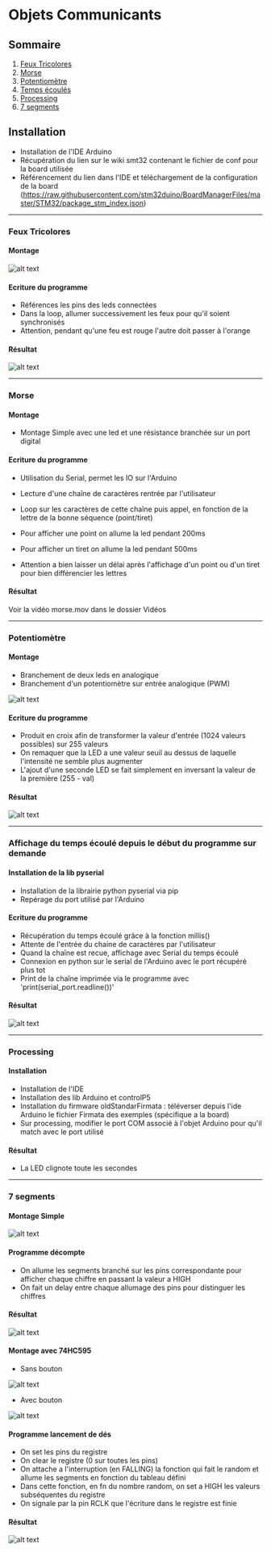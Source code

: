 # Objets Communicants

## Sommaire

1. [Feux Tricolores](#feux-tricolores)
2. [Morse](#morse)
3. [Potentiomètre](#potentiomètre)
4. [Temps écoulés](#affichage-du-temps-écoulé-depuis-le-début-du-programme-sur-demande)
5. [Processing](#processing)
6. [7 segments](#7-segments)

## Installation

* Installation de l'IDE Arduino
* Récupération du lien sur le wiki smt32 contenant le fichier de conf pour la board utilisée
* Référencement du lien dans l'IDE et téléchargement de la configuration de la board
 (https://raw.githubusercontent.com/stm32duino/BoardManagerFiles/master/STM32/package_stm_index.json)

--- 

### Feux Tricolores

#### Montage

![alt text](./Images/montage_feux.jpeg "Montage Feux Tricolores")

#### Ecriture du programme

* Références les pins des leds connectées
* Dans la loop, allumer successivement les feux pour qu'il soient synchronisés
* Attention, pendant qu'une feu est rouge l'autre doit passer à l'orange

#### Résultat

![alt text](./Images/gif_feux.gif "2 Feux tricolors qui fonctionnent ensembles")

---

### Morse

#### Montage

* Montage Simple avec une led et une résistance branchée sur un port digital

#### Ecriture du programme

* Utilisation du Serial, permet les IO sur l'Arduino
* Lecture d'une chaîne de caractères rentrée par l'utilisateur
* Loop sur les caractères de cette chaîne puis appel, en fonction de la lettre de la bonne séquence (point/tiret)

* Pour afficher une point on allume la led pendant 200ms
* Pour afficher un tiret on allume la led pendant 500ms
* Attention a bien laisser un délai après l'affichage d'un point ou d'un tiret pour bien différencier les lettres

#### Résultat

Voir la vidéo morse.mov dans le dossier Vidéos

---

### Potentiomètre

#### Montage 

* Branchement de deux leds en analogique
* Branchement d'un potentiomètre sur entrée analogique (PWM)

![alt text](./Images/potentiometre.jpeg "Branchement Potentiomètre") 

#### Ecriture du programme

* Produit en croix afin de transformer la valeur d'entrée (1024 valeurs possibles) sur 255 valeurs
* On remaquer que la LED a une valeur seuil au dessus de laquelle l'intensité ne semble plus augmenter
* L'ajout d'une seconde LED se fait simplement en inversant la valeur de la première (255 - val) 

#### Résultat

![alt text](./Images/gif_potentiometre.gif "Branchement Potentiomètre") 

---

### Affichage du temps écoulé depuis le début du programme sur demande

#### Installation de la lib pyserial

* Installation de la librairie python pyserial via pip
* Repérage du port utilisé par l'Arduino

#### Ecriture du programme 

* Récupération du temps écoulé grâce à la fonction millis()
* Attente de l'entrée du chaine de caractères par l'utilisateur
* Quand la chaîne est recue, affichage avec Serial du temps écoulé
* Connexion en python sur le serial de l'Arduino avec le port récupéré plus tot
* Print de la chaîne imprimée via le programme avec 'print(serial_port.readline())'

#### Résultat

![alt text](./Images/console_python.png "Console python arduino") 

---

### Processing

#### Installation

* Installation de l'IDE
* Installation des lib Arduino et controlP5
* Installation du firmware oldStandarFirmata : téléverser depuis l'ide Arduino le fichier Firmata des exemples (spécifique a la board)
* Sur processing, modifier le port COM associé à l'objet Arduino pour qu'il match avec le port utilisé

#### Résultat 

* La LED clignote toute les secondes

---

### 7 segments

#### Montage Simple

![alt text](./Images/segments_simple.jpeg "8 segments montage simple")

#### Programme décompte  

* On allume les segments branché sur les pins correspondante pour afficher chaque chiffre en passant la valeur a HIGH
* On fait un delay entre chaque allumage des pins pour distinguer les chiffres

#### Résultat

![alt text](./Images/decompte.gif "7 segments décompte")

#### Montage avec 74HC595

* Sans bouton

![alt text](./Images/segments_registre_sans_bouton.jpeg "7 segments registre sans bouton")

* Avec bouton

![alt text](./Images/segments_registre_bouton.jpeg "7 segement registre bouton")

#### Programme lancement de dés

* On set les pins du registre
* On clear le registre (0 sur toutes les pins)
* On attache a l'interruption (en FALLING) la fonction qui fait le random et allume les segments en fonction du tableau défini
* Dans cette fonction, en fn du nombre random, on set a HIGH les valeurs subséquentes du registre  
* On signale par la pin RCLK que l'écriture dans le registre est finie

#### Résultat

![alt text](./Images/lancement_des.gif "Lancement d'un dé")